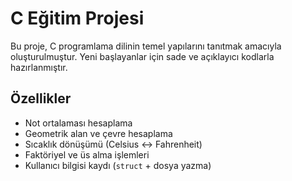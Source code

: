 # C Eğitim Projesi

Bu proje, C programlama dilinin temel yapılarını tanıtmak amacıyla oluşturulmuştur. Yeni başlayanlar için sade ve açıklayıcı kodlarla hazırlanmıştır.

## Özellikler
- Not ortalaması hesaplama
- Geometrik alan ve çevre hesaplama
- Sıcaklık dönüşümü (Celsius ↔ Fahrenheit)
- Faktöriyel ve üs alma işlemleri
- Kullanıcı bilgisi kaydı (`struct` + dosya yazma)

